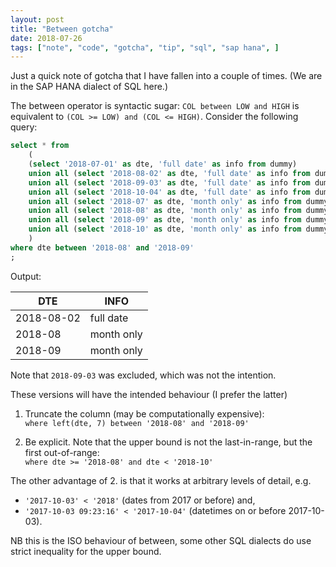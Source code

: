 ```yaml
---
layout: post
title: "Between gotcha"
date: 2018-07-26
tags: ["note", "code", "gotcha", "tip", "sql", "sap hana", ]
---
```


Just a quick note of gotcha that I have fallen into a couple of times. (We are in the SAP HANA dialect of SQL here.)

The between operator is syntactic sugar: `COL between LOW and HIGH` is equivalent to `(COL >= LOW) and (COL <= HIGH)`. Consider the following query:

``` sql
select * from
    (
    (select '2018-07-01' as dte, 'full date' as info from dummy)
    union all (select '2018-08-02' as dte, 'full date' as info from dummy)
    union all (select '2018-09-03' as dte, 'full date' as info from dummy) -- where you at?!?
    union all (select '2018-10-04' as dte, 'full date' as info from dummy)
    union all (select '2018-07' as dte, 'month only' as info from dummy)
    union all (select '2018-08' as dte, 'month only' as info from dummy)
    union all (select '2018-09' as dte, 'month only' as info from dummy)
    union all (select '2018-10' as dte, 'month only' as info from dummy)
    )
where dte between '2018-08' and '2018-09'
;
```

Output:

| DTE |	INFO |
| --- | --- |
| 2018-08-02 | full date |
| 2018-08 | month only |
| 2018-09 | month only |

Note that `2018-09-03` was excluded, which was not the intention.

These versions will have the intended behaviour (I prefer the latter)

1. Truncate the column (may be computationally expensive): <br/> `where left(dte, 7) between '2018-08' and '2018-09'`

2. Be explicit. Note that the upper bound is not the last-in-range, but the first out-of-range: <br/> `where dte >= '2018-08' and dte < '2018-10'`

The other advantage of 2. is that it works at arbitrary levels of detail, e.g.

* `'2017-10-03' < '2018'` (dates from 2017 or before) and,
* `'2017-10-03 09:23:16' < '2017-10-04'` (datetimes on or before 2017-10-03).

NB this is the ISO behaviour of between, some other SQL dialects do use strict inequality for the upper bound.
